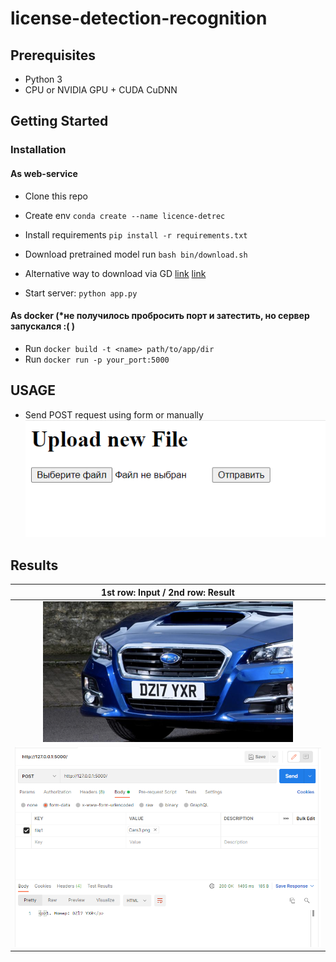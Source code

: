 # license-detection-recognition

## Prerequisites
- Python 3
- CPU or NVIDIA GPU + CUDA CuDNN

## Getting Started
### Installation

#### As web-service
- Clone this repo
- Create env `conda create --name licence-detrec`
- Install requirements `pip install -r requirements.txt`

- Download pretrained model run `bash bin/download.sh`
- Alternative way to download via GD [link](https://drive.google.com/file/d/1-EP2Wq4QAytT2oC-qor2-4_kb9wgdtf2/view?usp=sharing) [link](https://drive.google.com/file/d/1mv4AJ3cqe7IpQkFucyWSWeQnLck529nC/view?usp=sharing)

- Start server:
  `python app.py`

#### As docker (*не получилось пробросить порт и затестить, но сервер запускался :( )
- Run `docker build -t <name> path/to/app/dir`
- Run `docker run -p your_port:5000`

## USAGE
- Send POST request using form or manually 
![img.png](repository-files/img.png)

## Results

|1st row: Input / 2nd row: Result 
|:---:|
|![](repository-files/Cars3.png)|
|![](repository-files/res_car3.png)|
